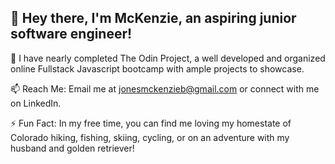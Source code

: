 
## 👋 Hey there, I'm McKenzie, an aspiring junior software engineer!

🔭 I have nearly completed The Odin Project, a well developed and organized online Fullstack Javascript bootcamp with ample projects to showcase. 

📫 Reach Me: Email me at jonesmckenzieb@gmail.com or connect with me on LinkedIn.

⚡ Fun Fact: In my free time, you can find me loving my homestate of Colorado hiking, fishing, skiing, cycling, or on an adventure with my husband and golden retriever!


